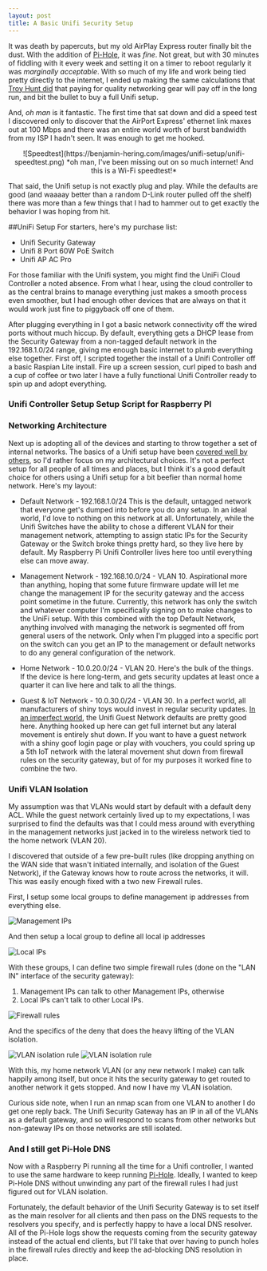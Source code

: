 ```yaml
---
layout: post
title: A Basic Unifi Security Setup
---
```


It was death by papercuts, but my old AirPlay Express router finally bit the dust. With the addition of [Pi-Hole](https://benjamin-hering.com/Pi-hole-saves-my-router/), it was *fine*. Not great, but with 30 minutes of fiddling with it every week and setting it on a timer to reboot regularly it was *marginally acceptable*. With so much of my life and work being tied pretty directly to the internet, I ended up making the same calculations that [Troy Hunt did](https://www.troyhunt.com/ubiquiti-all-the-things-how-i-finally-fixed-my-dodgy-wifi/) that paying for quality networking gear will pay off in the long run, and bit the bullet to buy a full Unifi setup.

And, *oh man* is it fantastic. The first time that sat down and did a speed test I discovered  only to discover that the AirPort Express' ethernet link maxes out at 100 Mbps and there was an entire world worth of burst bandwidth from my ISP I hadn't seen. It was enough to get me hooked.
<p style="text-align: center;">
![Speedtest](https://benjamin-hering.com/images/unifi-setup/unifi-speedtest.png)
*oh man, I've been missing out on so much internet! And this is a Wi-Fi speedtest!*
</p>
That said, the Unifi setup is not exactly plug and play. While the defaults are good (and waaaay better than a random D-Link router pulled off the shelf) there was more than a few things that I had to hammer out to get exactly the behavior I was hoping from hit.

##UniFi Setup
For starters, here's my purchase list:

* Unifi Security Gateway
* Unifi 8 Port 60W PoE Switch
* Unifi AP AC Pro

For those familiar with the Unifi system, you might find the UniFi Cloud Controller a noted absence. From what I hear, using the cloud controller to as the central brains to manage everything just makes a smooth process even smoother, but  I had enough other devices that are always on that it would work just fine to piggyback off one of them. 

After plugging everything in I got a basic network connectivity off the wired ports without much hiccup. By default, everything gets a DHCP lease from the Security Gateway from a non-tagged default network in the 192.168.1.0/24 range, giving me enough basic internet to plumb everything else together. First off, I scripted together the install of a Unifi Controller off a basic Raspian Lite install. Fire up a screen session, curl piped to bash and a cup of coffee or two later I have a fully functional Unifi Controller ready to spin up and adopt everything.

### Unifi Controller Setup Setup Script for Raspberry PI
<script src="https://gist.github.com/benjamin-hering/a55817966ef8a6da0ecf7a69155b5806.js"></script>

### Networking Architecture
Next up is adopting all of the devices and starting to throw together a set of internal networks. The basics of a Unifi setup have been [covered well by others](https://www.youtube.com/watch?v=3cdjZIvmLm4), so I'd rather focus on my architectural choices. It's not a perfect setup for all people of all times and places, but I think it's a good default choice for others using a Unifi setup for a bit beefier than normal home network. Here's my layout:

* Default Network - 192.168.1.0/24 This is the default, untagged network that everyone get's dumped into before you do any setup. In an ideal world, I'd love to nothing on this network at all. Unfortunately, while the Unifi Switches have the ability to chose a different VLAN for their management network, attempting to assign static IPs for the Security Gateway or the Switch broke things pretty hard, so they live here by default. My Raspberry Pi Unifi Controller lives here too until everything else can move away.

* Management Network - 192.168.10.0/24 - VLAN 10. Aspirational more than anything, hoping that some future firmware update will let me change the management IP for the security gateway and the access point sometime in the future. Currently, this network has only the switch and whatever computer I'm specifically signing on to make changes to the UniFi setup. With this combined with the top Default Network, anything involved with managing the network is segmented off from general users of the network. Only when I'm plugged into a specific port on the switch can you get an IP to the management or default networks to do any general configuration of the network. 

* Home Network - 10.0.20.0/24 - VLAN 20. Here's the bulk of the things. If the device is here long-term, and gets security updates at least once a quarter it can live here and talk to all the things.

* Guest & IoT Network - 10.0.30.0/24 - VLAN 30. In a perfect world, all manufacturers of shiny toys would invest in regular security updates. [In an imperfect world](https://twitter.com/internetofshit?lang=en), the Unifi Guest Network defaults are pretty good here. Anything hooked up here can get full internet but any lateral movement is entirely shut down. If you want to have a guest network with a shiny goof login page or play with vouchers, you could spring up a 5th IoT network  with the lateral movement shut down from firewall rules on the security gateway, but of for my purposes it worked fine to combine the two.

### Unifi VLAN Isolation
My assumption was that VLANs would start by default with a default deny ACL. While the guest network certainly lived up to my expectations, I was surprised to find the defaults was that I could mess around with everything in the management networks just jacked in to the wireless network tied to the home network (VLAN 20).

I discovered that outside of a few pre-built rules (like dropping anything on the WAN side that wasn't initiated internally, and isolation of the Guest Network), if the Gateway knows how to route across the networks, it will. This was easily enough fixed with a two new Firewall rules.

First, I setup some local groups to define management ip addresses from everything else.

![Management IPs](https://benjamin-hering.com/images/unifi-setup/management-ip-group.png) 

And then setup a local group to define all local ip addresses

![Local IPs](https://benjamin-hering.com/images/unifi-setup/local-ip-group.png) 

With these groups, I can define two simple firewall rules (done on the "LAN IN" interface of the security gateway):
1. Management IPs can talk to other Management IPs, otherwise
2. Local IPs can't talk to other Local IPs.

![Firewall rules](https://benjamin-hering.com/images/unifi-setup/firewall-rules.png) 

And the specifics of the deny that does the heavy lifting of the VLAN isolation.

![VLAN isolation rule](https://benjamin-hering.com/images/unifi-setup/vlan-isolation-1.png) 
![VLAN isolation rule](https://benjamin-hering.com/images/unifi-setup/vlan-isolation-2.png) 

With this, my home network VLAN (or any new network I make) can talk happily among itself, but once it hits the security gateway to get routed to another network it gets stopped. And now I have my VLAN isolation.

Curious side note, when I run an nmap scan from one VLAN to another I do get one reply back. The Unifi Security Gateway has an IP in all of the VLANs as a default gateway, and so will respond to scans from other networks but non-gateway IPs on those networks are still isolated.

### And I still get Pi-Hole DNS
Now with a Raspberry Pi running all the time for a Unifi controller, I wanted to use the same hardware to keep running [Pi-Hole](https://benjamin-hering.com/Pi-hole-saves-my-router/). Ideally, I wanted to keep Pi-Hole DNS without unwinding any part of the firewall rules I had just figured out for VLAN isolation. 

Fortunately, the default behavior of the Unifi Security Gateway is to set itself as the main resolver for all clients and then pass on the DNS requests to the resolvers you specify, and is perfectly happy to have a local DNS resolver. All of the Pi-Hole logs show the requests coming from the security gateway instead of the actual end clients, but I'll take that over having to punch holes in the firewall rules directly and keep the ad-blocking DNS resolution in place.